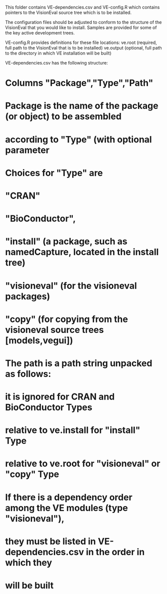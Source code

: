This folder contains VE-dependencies.csv and VE-config.R which contains pointers
to the VisionEval source tree which is to be installed.

The configuration files should be adjusted to conform to the structure of the
VisionEval that you would like to install.  Samples are provided for some of the
key active development trees.

VE-config.R provides definitions for these file locations:
ve.root (required, full path to the VisionEval that is to be installed)
ve.output (optional, full path to the directory in which VE installation will be built)

VE-dependencies.csv has the following structure:

#   Columns "Package","Type","Path"
#   Package is the name of the package (or object) to be assembled
#   according to "Type" (with optional parameter
#   Choices for "Type" are
#		"CRAN"
#		"BioConductor",
#		"install" (a package, such as namedCapture, located in the install tree)
#		"visioneval" (for the visioneval packages)
#       "copy" (for copying from the visioneval source trees [models,vegui])
#   The path is a path string unpacked as follows:
#       it is ignored for CRAN and BioConductor Types
#		relative to ve.install for "install" Type
#		relative to ve.root for "visioneval" or "copy" Type
# If there is a dependency order among the VE modules (type "visioneval"),
# they must be listed in VE-dependencies.csv in the order in which they
# will be built
